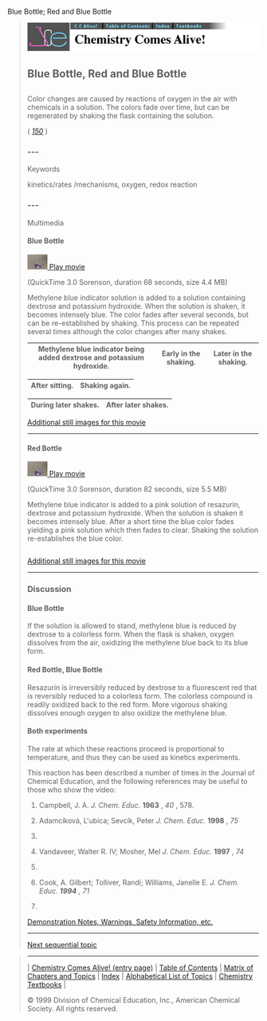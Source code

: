 





 Blue Bottle; Red and Blue Bottle
 



> ![Chemistry Comes Alive!](ccahead.gif)
> 
> 
> 
> 
> 
> 
> 
> 
> 
> ## Blue Bottle, Red and Blue Bottle
> 
> 
> 
> 
> 
> ## 
> 
> 
> 
> 
> 
>  Color changes are caused by reactions of oxygen in the air with chemicals in a solution. 
The colors fade over time, but can be regenerated by shaking the flask containing the solution.
>  
> 
> 
> 
> 
> 
> 
>  (
>  [*150*](CRED150.HTM)
>  )
>  
> 
> 
> 
> 
> ### ---
> 
> 
>  Keywords
> 
> 
> 
> 
>  kinetics/rates /mechanisms, oxygen, redox reaction
>  
> 
> 
> 
> 
> ### ---
> 
> 
>  Multimedia
> 
> 
> 
> 
> 
> #### Blue Bottle
> 
> 
> 
> 
> 
> [![](0.JPG)
>  Play movie](../../MVHTM/BOTL/BOTLBLU.HTM) 
> 
> 
> 
>  (QuickTime 3.0 Sorenson, duration 68 seconds, size 4.4 MB)
>  
> 
> 
> 
>  Methylene blue indicator solution is added to a solution containing dextrose and potassium hydroxide. When the solution is shaken, it becomes intensely blue. The color fades after several seconds, but can be re-established by shaking. This process can be repeated several times although the color changes after many shakes.
>  
> 
> 
> 
> 
> 
> 
> 
> | Methylene blue indicator being added dextrose and potassium hydroxide. | Early in the shaking. | Later in the shaking. |
> | --- | --- | --- |
> 
> 
> 
> 
> 
> 
> 
> | After sitting. | Shaking again. |
> | --- | --- |
> 
> 
> 
> 
> 
> 
> 
> | During later shakes. | After later shakes. |
> | --- | --- |
> 
> 
> 
> 
> 
> 
> [Additional still images
for this movie](../../STHTM/BOTL/BOTLBLU.HTM) 
> 
> 
> 
> 
> 
> ---
> 
> 
> 
> 
> 
> #### Red Bottle
> 
> 
> 
> 
> 
> [![](0.JPG)
>  Play movie](../../MVHTM/BOTL/BOTLRED.HTM) 
> 
> 
> 
>  (QuickTime 3.0 Sorenson, duration 82 seconds, size 5.5 MB)
>  
> 
> 
> 
>  Methylene blue indicator is added to a pink solution of resazurin, dextrose and potassium hydroxide. When the solution is shaken it becomes intensely blue. After a short time the blue color fades yielding a pink solution which then fades to clear. Shaking the solution re-establishes the blue color.
>  
> 
> 
> 
> 
> 
> 
> 
> |  |  |  |  |
> | --- | --- | --- | --- |
> 
> 
> 
> 
> 
> 
> [Additional still images
for this movie](../../STHTM/BOTL/BOTLRED.HTM) 
> 
> 
> 
> 
> 
> ---
> 
> 
> 
> 
> ### Discussion
> 
> 
> 
> 
> #### Blue Bottle
> 
> 
> 
>  If the solution is allowed to stand, methylene blue is reduced by dextrose to a colorless form. 
When the flask is shaken, oxygen dissolves from the air, 
oxidizing the methylene blue back to its blue form.
>  
> 
> 
> #### Red Bottle, Blue Bottle
> 
> 
> 
>  Resazurin is irreversibly reduced by dextrose to a fluorescent red 
that is reversibly reduced to a colorless form. 
The colorless compound is readily oxidized back to the red form. 
More vigorous shaking dissolves enough oxygen to also oxidize the methylene blue.
>  
> 
> 
> #### Both experiments
> 
> 
> 
>  The rate at which these reactions proceed is proportional to temperature, 
and thus they can be used as kinetics experiments.
>  
> 
> 
> 
>  This reaction has been described a number of times in the Journal of Chemical Education, 
and the following references may be useful to those who show the video:
>  
> 
> 
> 
>  1. Campbell, J. A.
>  *J. Chem. Educ.* 
> **1963** 
>  ,
>  *40* 
>  , 578.
>  
> 
> 
> 
>  2. Adamcíková, L'ubica; Sevcík, Peter
>  *J. Chem. Educ.* 
> **1998** 
>  ,
>  *75* 
>  1580.
>  
> 
> 
> 
>  3. Vandaveer, Walter R. IV; Mosher, Mel
>  *J. Chem. Educ.* 
> **1997** 
>  ,
>  *74* 
>  402.
>  
> 
> 
> 
>  4. Cook, A. Gilbert; Tolliver, Randi; Williams, Janelle E.
>  *J. Chem. Educ.
>  **1994** 
>  ,
>  *71**
>  160.
>  
> 
> 
> 
> 
> 
> 
> [Demonstration Notes, Warnings, Safety Information, etc.](SAFETY.HTM) 
> 
> 
> 
> 
> 
> 
> 
> 
> ---
> 
> 
> 
> 
> [Next sequential topic](../../MAIN/AUTOCAT/PAGE1.HTM)



> ---
> 
> 
>  |
>  [Chemistry Comes Alive! (entry page)](../../INDEX.HTM) 
>  |
>  [Table of Contents](../../CONTENTS.HTM) 
>  |
>  [Matrix of Chapters and Topics](../../MATRIX.HTM) 
>  |
>  [Index](../../WORDS.HTM) 
>  |
>  [Alphabetical List of Topics](../../ALPHATOP.HTM) 
>  |
>  [Chemistry Textbooks](../../BOOKS.HTM) 
>  |
>  
>  © 1999 Division of Chemical Education, Inc.,
American Chemical Society. All rights reserved.





